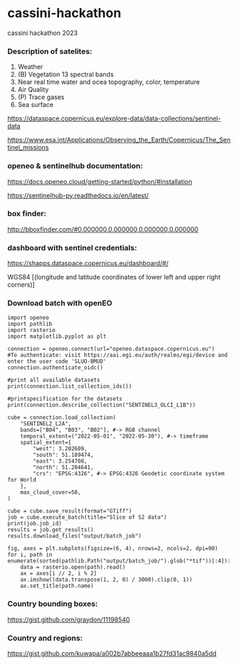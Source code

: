 # cassini-hackathon
cassini hackathon 2023

### Description of satelites:
1. Weather
2. (B) Vegetation 13 spectral bands
3. Near real time water and ocea topography, color, temperature
4. Air Quality
5. (P) Trace gases
6. Sea surface
   
https://dataspace.copernicus.eu/explore-data/data-collections/sentinel-data

https://www.esa.int/Applications/Observing_the_Earth/Copernicus/The_Sentinel_missions

### openeo & sentinelhub documentation:

https://docs.openeo.cloud/getting-started/python/#installation

https://sentinelhub-py.readthedocs.io/en/latest/

### box finder:

http://bboxfinder.com/#0.000000,0.000000,0.000000,0.000000

### dashboard with sentinel credentials:

https://shapps.dataspace.copernicus.eu/dashboard/#/

WGS84
[(longitude and latitude coordinates of lower left and upper right corners)]

### Download batch with openEO

```
import openeo
import pathlib
import rasterio
import matplotlib.pyplot as plt

connection = openeo.connect(url="openeo.dataspace.copernicus.eu")
#To authenticate: visit https://aai.egi.eu/auth/realms/egi/device and enter the user code 'SLUO-BMUD'
connection.authenticate_oidc()

#print all available datasets
print(connection.list_collection_ids())

#printspecification for the datasets
print(connection.describe_collection("SENTINEL3_OLCI_L1B"))

cube = connection.load_collection(
    "SENTINEL2_L2A",
    bands=["B04", "B03", "B02"], #-> RGB channel
    temporal_extent=("2022-05-01", "2022-05-30"), #-> timeframe
    spatial_extent={
        "west": 3.202609,
        "south": 51.189474,
        "east": 3.254708,
        "north": 51.204641,
        "crs": "EPSG:4326", #-> EPSG:4326 Geodetic coordinate system for World
    },
    max_cloud_cover=50,
)

cube = cube.save_result(format="GTiff")
job = cube.execute_batch(title="Slice of S2 data")
print(job.job_id)
results = job.get_results()
results.download_files("output/batch_job")

fig, axes = plt.subplots(figsize=(6, 4), nrows=2, ncols=2, dpi=90)
for i, path in enumerate(sorted(pathlib.Path("output/batch_job/").glob("*tif"))[:4]):
    data = rasterio.open(path).read()
    ax = axes[i // 2, i % 2]
    ax.imshow((data.transpose(1, 2, 0) / 3000).clip(0, 1))
    ax.set_title(path.name)

```
### Country bounding boxes:

https://gist.github.com/graydon/11198540

### Country and regions:

https://gist.github.com/kuwapa/a002b7abbeeaaa1b27fd31ac9840a5dd
